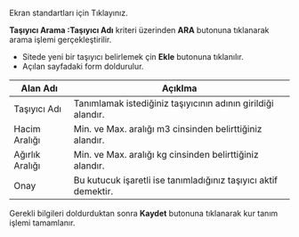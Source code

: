 Ekran standartları için Tıklayınız.

**Taşıyıcı Arama :Taşıyıcı Adı** kriteri üzerinden **ARA** butonuna tıklanarak arama işlemi gerçekleştirilir.

- Sitede yeni bir taşıyıcı belirlemek çin **Ekle**  butonuna tıklanılır.
- Açılan sayfadaki form doldurulur.

|Alan Adı|Açıklma|
|--|--|
|Taşıyıcı Adı|Tanımlamak istediğiniz taşıyıcının adının girildiği alandır.|
|Hacim Aralığı|Min. ve Max. aralığı m3 cinsinden belirttiğiniz alandır.|
|Ağırlık Aralığı|Min. ve Max. aralığı kg cinsinden belirttiğiniz alandır.|
|Onay|Bu kutucuk işaretli ise tanımladığınız taşıyıcı aktif demektir.|

Gerekli bilgileri doldurduktan sonra **Kaydet** butonuna tıklanarak kur tanım işlemi tamamlanır.